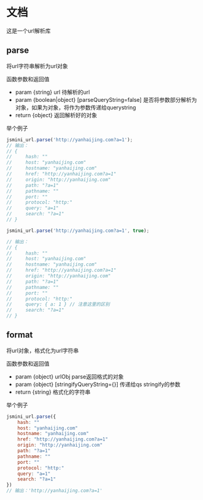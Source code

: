 # 文档

这是一个url解析库

## parse

将url字符串解析为url对象

函数参数和返回值

- param {string} url 待解析的url
- param {boolean|object} [parseQueryString=false] 是否将参数部分解析为对象，如果为对象，将作为参数传递给querystring
- return {object} 返回解析好的对象

举个例子

```js
jsmini_url.parse('http://yanhaijing.com?a=1');
// 输出：
// {
//     hash: ""
//     host: "yanhaijing.com"
//     hostname: "yanhaijing.com"
//     href: "http://yanhaijing.com?a=1"
//     origin: "http://yanhaijing.com"
//     path: "?a=1"
//     pathname: ""
//     port: ""
//     protocol: "http:"
//     query: "a=1"
//     search: "?a=1"
// }

jsmini_url.parse('http://yanhaijing.com?a=1', true);

// 输出：
// {
//     hash: ""
//     host: "yanhaijing.com"
//     hostname: "yanhaijing.com"
//     href: "http://yanhaijing.com?a=1"
//     origin: "http://yanhaijing.com"
//     path: "?a=1"
//     pathname: ""
//     port: ""
//     protocol: "http:"
//     query: { a: 1 } // 注意这里的区别
//     search: "?a=1"
// }
```

## format

将url对象，格式化为url字符串

函数参数和返回值

- param {object} urlObj parse返回格式的对象
- param {object} [stringifyQueryString={}] 传递给qs stringify的参数
- return {string} 格式化的字符串

举个例子

```js
jsmini_url.parse({
    hash: ""
    host: "yanhaijing.com"
    hostname: "yanhaijing.com"
    href: "http://yanhaijing.com?a=1"
    origin: "http://yanhaijing.com"
    path: "?a=1"
    pathname: ""
    port: ""
    protocol: "http:"
    query: "a=1"
    search: "?a=1"
})
// 输出：'http://yanhaijing.com?a=1'
```

